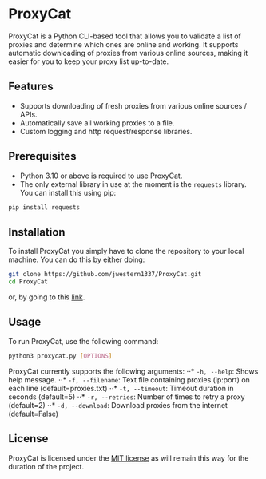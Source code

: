 # ProxyCat
ProxyCat is a Python CLI-based tool that allows you to validate a list of proxies and determine which ones are online and working. It supports automatic downloading of proxies from various online sources, making it easier for you to keep your proxy list up-to-date.

## Features
- Supports downloading of fresh proxies from various online sources / APIs.
- Automatically save all working proxies to a file.
- Custom logging and http request/response libraries.

## Prerequisites
- Python 3.10 or above is required to use ProxyCat.
- The only external library in use at the moment is the `requests` library. You can install this using pip:
  
```bash
pip install requests
```

## Installation
To install ProxyCat you simply have to clone the repository to your local machine.
You can do this by either doing:

```bash
git clone https://github.com/jwestern1337/ProxyCat.git
cd ProxyCat
```

or, by going to this [link](https://github.com/jwestern1337/ProxyCat/archive/refs/heads/main.zip).

## Usage
To run ProxyCat, use the following command:

```bash
python3 proxycat.py [OPTIONS]
```

ProxyCat currently supports the following arguments:
⋅⋅* `-h, --help`: Shows help message.
⋅⋅* `-f, --filename`: Text file containing proxies (ip:port) on each line (default=proxies.txt)
⋅⋅* `-t, --timeout`: Timeout duration in seconds (default=5)
⋅⋅* `-r, --retries`: Number of times to retry a proxy (default=2)
⋅⋅* `-d, --download`: Download proxies from the internet (default=False)

## License
ProxyCat is licensed under the [MIT license](https://opensource.org/license/mit/) as will remain this way for the duration of the project.
